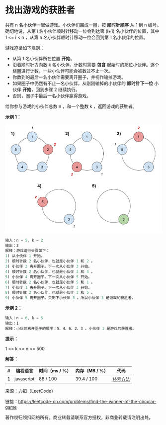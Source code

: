 # 找出游戏的获胜者

共有 n 名小伙伴一起做游戏。小伙伴们围成一圈，按 **顺时针顺序** 从 1 到 n 编号。确切地说，从第 i 名小伙伴顺时针移动一位会到达第 (i+1) 名小伙伴的位置，其中 1 <= i < n ，从第 n 名小伙伴顺时针移动一位会回到第 1 名小伙伴的位置。

游戏遵循如下规则：

- 从第 1 名小伙伴所在位置 **开始**。
- 沿着顺时针方向数 k 名小伙伴，计数时需要 **包含** 起始时的那位小伙伴。逐个绕圈进行计数，一些小伙伴可能会被数过不止一次。
- 你数到的最后一名小伙伴需要离开圈子，并视作输掉游戏。
- 如果圈子中仍然有不止一名小伙伴，从刚刚输掉的小伙伴的 **顺时针下一位** 小伙伴 **开始**，回到步骤 2 继续执行。
- 否则，圈子中最后一名小伙伴赢得游戏。

给你参与游戏的小伙伴总数 n ，和一个整数 k ，返回游戏的获胜者。

**示例 1：**

![示例1](./eg1.png)

``` javascript
输入：n = 5, k = 2
输出：3
解释：游戏运行步骤如下：
1) 从小伙伴 1 开始。
2) 顺时针数 2 名小伙伴，也就是小伙伴 1 和 2 。
3) 小伙伴 2 离开圈子。下一次从小伙伴 3 开始。
4) 顺时针数 2 名小伙伴，也就是小伙伴 3 和 4 。
5) 小伙伴 4 离开圈子。下一次从小伙伴 5 开始。
6) 顺时针数 2 名小伙伴，也就是小伙伴 5 和 1 。
7) 小伙伴 1 离开圈子。下一次从小伙伴 3 开始。
8) 顺时针数 2 名小伙伴，也就是小伙伴 3 和 5 。
9) 小伙伴 5 离开圈子。只剩下小伙伴 3 。所以小伙伴 3 是游戏的获胜者。
```

**示例 2：**

``` javascript
输入：n = 6, k = 5
输出：1
解释：小伙伴离开圈子的顺序：5、4、6、2、3 。小伙伴 1 是游戏的获胜者。
```

**提示：**

1 <= k <= n <= 500

**解答：**

**#**|**编程语言**|**时间（ms / %）**|**内存（MB / %）**|**代码**
--|--|--|--|--
1|javascript|88 / 100|39.4 / 100|[朴素方法](./javascript/ac_v1.js)

来源：力扣（LeetCode）

链接：https://leetcode-cn.com/problems/find-the-winner-of-the-circular-game

著作权归领扣网络所有。商业转载请联系官方授权，非商业转载请注明出处。
